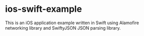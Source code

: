 ios-swift-example
=================

This is an iOS application example written in Swift using Alamofire networking library and SwiftyJSON JSON parsing library.
